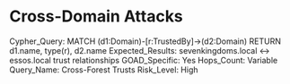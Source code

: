 # Cross-Domain Attacks

Cypher_Query: MATCH (d1:Domain)-[r:TrustedBy]->(d2:Domain) RETURN d1.name, type(r), d2.name
Expected_Results: sevenkingdoms.local ↔ essos.local trust relationships
GOAD_Specific: Yes
Hops_Count: Variable
Query_Name: Cross-Forest Trusts
Risk_Level: High